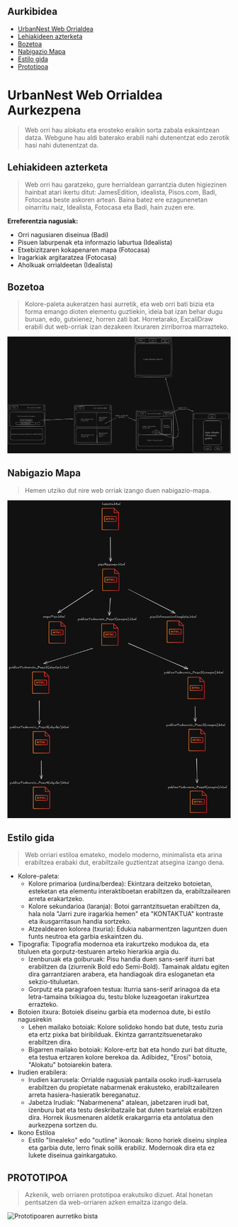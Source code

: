## Aurkibidea

- [UrbanNest Web Orrialdea](#urbannest-web-orrialdea)
- [Lehiakideen azterketa](#lehiakideen-azterketa)
- [Bozetoa](#bozetoa)
- [Nabigazio Mapa](#nabigazio-mapa)
- [Estilo gida](#estilo-gida)
- [Prototipoa](#prototipoa)

# UrbanNest Web Orrialdea Aurkezpena

> Web orri hau alokatu eta erosteko eraikin sorta zabala eskaintzean datza. Webgune hau aldi baterako erabili nahi dutenentzat edo zerotik hasi nahi dutenentzat da.

## Lehiakideen azterketa

> Web orri hau garatzeko, gure herrialdean garrantzia duten higiezinen hainbat atari ikertu ditut: JamesEdition, idealista, Pisos.com, Badi, Fotocasa beste askoren artean. Baina batez ere ezagunenetan oinarritu naiz, Idealista, Fotocasa eta Badi, hain zuzen ere.

**Erreferentzia nagusiak:**

- Orri nagusiaren diseinua (Badi)
- Pisuen laburpenak eta informazio laburtua (Idealista)
- Etxebizitzaren kokapenaren mapa (Fotocasa)
- Iragarkiak argitaratzea (Fotocasa)
- Aholkuak orrialdeetan (Idealista)

## Bozetoa

> Kolore-paleta aukeratzen hasi aurretik, eta web orri bati bizia eta forma emango dioten elementu guztiekin, ideia bat izan behar dugu buruan, edo, gutxienez, horren zati bat. Horretarako, ExcaliDraw erabili dut web-orriak izan dezakeen itxuraren zirriborroa marrazteko.

![Bozetoa](/irudiak/excaliDraw_bozetoa.png)

## Nabigazio Mapa 

> Hemen utziko dut nire web orriak izango duen nabigazio-mapa.

![Nabigazio Mapa](irudiak/excaliDraw_nabigazioMapa.png)


## Estilo gida

> Web orriari estiloa emateko, modelo moderno, minimalista eta arina erabiltzea erabaki dut, erabiltzaile guztientzat atsegina izango dena. 

- Kolore-paleta: 
    - Kolore primarioa (urdina/berdea): Ekintzara deitzeko botoietan, esteketan eta elementu interaktiboetan erabiltzen da, erabiltzailearen arreta erakartzeko.
    - Kolore sekundarioa (laranja): Botoi garrantzitsuetan erabiltzen da, hala nola "Jarri zure iragarkia hemen" eta "KONTAKTUA" kontraste eta ikusgarritasun handia sortzeko.
    - Atzealdearen kolorea (txuria): Edukia nabarmentzen laguntzen duen funts neutroa eta garbia eskaintzen du.
- Tipografia: Tipografia modernoa eta irakurtzeko modukoa da, eta tituluen eta gorputz-testuaren arteko hierarkia argia du.
    - Izenburuak eta goiburuak: Pisu handia duen sans-serif iturri bat erabiltzen da (ziurrenik Bold edo Semi-Bold). Tamainak aldatu egiten dira garrantziaren arabera, eta handiagoak dira esloganetan eta sekzio-tituluetan.
    - Gorputz eta paragrafoen testua: Iturria sans-serif arinagoa da eta letra-tamaina txikiagoa du, testu bloke luzeagoetan irakurtzea errazteko.
- Botoien itxura: Botoiek diseinu garbia eta modernoa dute, bi estilo nagusirekin
    - Lehen mailako botoiak: Kolore solidoko hondo bat dute, testu zuria eta ertz pixka bat biribilduak. Ekintza garrantzitsuenetarako erabiltzen dira.
    - Bigarren mailako botoiak: Kolore-ertz bat eta hondo zuri bat dituzte, eta testua ertzaren kolore berekoa da. Adibidez, "Erosi" botoia, "Alokatu" botoiarekin batera.
- Irudien erabilera: 
    - Irudien karrusela: Orrialde nagusiak pantaila osoko irudi-karrusela erabiltzen du propietate nabarmenak erakusteko, erabiltzailearen arreta hasiera-hasieratik bereganatuz.
    - Jabetza Irudiak: "Nabarmenena" atalean, jabetzaren irudi bat, izenburu bat eta testu deskribatzaile bat duten txartelak erabiltzen dira. Horrek ikusmenaren aldetik erakargarria eta antolatua den aurkezpena sortzen du.
- Ikono Estiloa
    - Estilo "linealeko" edo "outline" ikonoak: Ikono horiek diseinu sinplea eta garbia dute, lerro finak soilik erabiliz. Modernoak dira eta ez lukete diseinua gainkargatuko.

## PROTOTIPOA

> Azkenik, web orriaren prototipoa erakutsiko dizuet. Atal honetan pentsatzen da web-orriaren azken emaitza izango dela.

![Prototipoaren aurretiko bista](https://www.figma.com/design/DfIKalzCNKm1PNtoME8oSp/Prototipo-de-web?node-id=0-1&t=AJosjnBdSmsCRIex-1)





